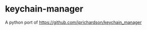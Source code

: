 keychain-manager
================

A python port of https://github.com/jprichardson/keychain_manager